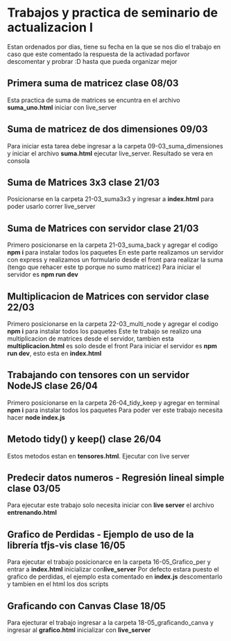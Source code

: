 # Trabajos y practica de seminario de actualizacion I
Estan ordenados por dias, tiene su fecha en la que se nos dio el trabajo en caso que este comentado la respuesta de la activadad porfavor descomentar y probrar :D hasta que pueda organizar mejor

## Primera suma de matricez clase 08/03
Esta practica de suma de matrices se encuntra en el archivo **suma_uno.html** iniciar con live_server

## Suma de matricez de dos dimensiones 09/03
Para iniciar esta tarea debe ingresar a la carpeta 09-03_suma_dimensiones y iniciar el archivo **suma.html** ejecutar live_server. Resultado se vera en consola

## Suma de Matrices 3x3 clase 21/03
Posicionarse en la carpeta 21-03_suma3x3 y ingresar a **index.html** para poder usarlo correr live_server

## Suma de Matrices con servidor clase 21/03
Primero posicionarse en la carpeta 21-03_suma_back y agregar el codigo **npm i** para instalar todos los paquetes
En este parte realizamos un servidor con express y realizamos un formulario desde el front para realizar la suma (tengo que rehacer este tp porque no sumo matricez)
Para iniciar el servidor es **npm run dev**

## Multiplicacion de Matrices con servidor clase 22/03
Primero posicionarse en la carpeta 22-03_multi_node y agregar el codigo **npm i** para instalar todos los paquetes
Este te trabajo se realizo una multiplicacion de matrices desde el servidor, tambien esta **multiplicacion.html** es solo desde el front
Para iniciar el servidor es **npm run dev**, esto esta en **index.html**

## Trabajando con tensores con un servidor NodeJS clase 26/04
Primero posicionarse en la carpeta 26-04_tidy_keep y agregar en terminal **npm i** para instalar todos los paquetes
Para poder ver este trabajo necesita hacer **node index.js**

## Metodo tidy() y keep() clase 26/04
Estos metodos estan en **tensores.html**. Ejecutar con live server

## Predecir datos numeros - Regresión lineal simple clase 03/05
Para ejecutar este trabajo solo necesita iniciar con **live server** el archivo **entrenando.html**

## Grafico de Perdidas - Ejemplo de uso de la librería tfjs-vis clase 16/05
Para ejecutar el trabajo posicionarce en la carpeta 16-05_Grafico_per y entrar a **index.html** inicializar con**live_server**
Por defecto estara puesto el grafico de perdidas, el ejemplo esta comentado en **index.js** descomentarlo y tambien en el html los dos scripts 

## Graficando con Canvas Clase 18/05
Para ejecturar el trabajo ingresar a la carpeta 18-05_graficando_canva y ingresar al **grafico.html** inicializar con **live_server** 